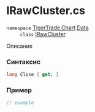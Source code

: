 
# IRawCluster.cs
`namespace` [TigerTrade.Chart](../../../../TigerTrade.Chart.md).[Data](../../../../TigerTrade.Chart/Data.md)  
&nbsp;&nbsp;&nbsp;&nbsp;&nbsp;&nbsp;&nbsp;&nbsp;&nbsp;`class` [IRawCluster](../../IRawCluster.cs.md)

Описание

### Синтаксис
```csharp
long Close { get; }
```
### Пример  
```csharp
// example
```
